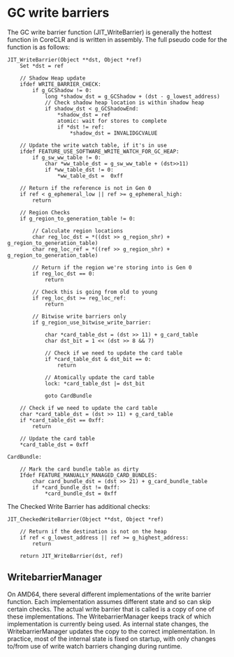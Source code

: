 # GC write barriers

The GC write barrier function (JIT_WriteBarrier) is generally the hottest function in CoreCLR and is written in assembly. The full pseudo code for the function is as follows:


````
JIT_WriteBarrier(Object **dst, Object *ref)
    Set *dst = ref

    // Shadow Heap update
    ifdef WRITE_BARRIER_CHECK:
        if g_GCShadow != 0:
            long *shadow_dst = g_GCShadow + (dst - g_lowest_address)
            // Check shadow heap location is within shadow heap
            if shadow_dst < g_GCShadowEnd:
                *shadow_dst = ref
                atomic: wait for stores to complete
                if *dst != ref:
                    *shadow_dst = INVALIDGCVALUE

    // Update the write watch table, if it's in use
    ifdef FEATURE_USE_SOFTWARE_WRITE_WATCH_FOR_GC_HEAP:
        if g_sw_ww_table != 0:
            char *ww_table_dst = g_sw_ww_table + (dst>>11)
            if *ww_table_dst != 0:
                *ww_table_dst =  0xff

    // Return if the reference is not in Gen 0
    if ref < g_ephemeral_low || ref >= g_ephemeral_high:
        return

    // Region Checks
    if g_region_to_generation_table != 0:

        // Calculate region locations
        char reg_loc_dst = *((dst >> g_region_shr) + g_region_to_generation_table)
        char reg_loc_ref = *((ref >> g_region_shr) + g_region_to_generation_table)

        // Return if the region we're storing into is Gen 0
        if reg_loc_dst == 0:
            return

        // Check this is going from old to young
        if reg_loc_dst >= reg_loc_ref:
            return

        // Bitwise write barriers only
        if g_region_use_bitwise_write_barrier:

            char *card_table_dst = (dst >> 11) + g_card_table
            char dst_bit = 1 << (dst >> 8 && 7)

            // Check if we need to update the card table
            if *card_table_dst & dst_bit == 0:
                return
            
            // Atomically update the card table
            lock: *card_table_dst |= dst_bit

            goto CardBundle

    // Check if we need to update the card table
    char *card_table_dst = (dst >> 11) + g_card_table
    if *card_table_dst == 0xff:
        return

    // Update the card table
    *card_table_dst = 0xff

CardBundle:

    // Mark the card bundle table as dirty
    Ifdef FEATURE_MANUALLY_MANAGED_CARD_BUNDLES:
        char card_bundle_dst = (dst >> 21) + g_card_bundle_table
        if *card_bundle_dst != 0xff:
            *card_bundle_dst = 0xff

````

The Checked Write Barrier has additional checks:

````
JIT_CheckedWriteBarrier(Object **dst, Object *ref)

    // Return if the destination is not on the heap
    if ref < g_lowest_address || ref >= g_highest_address:
        return

    return JIT_WriteBarrier(dst, ref)
````



## WritebarrierManager

On AMD64, there several different implementations of the write barrier function. Each implementation assumes different state and so can skip certain checks. The actual write barrier that is called is a copy of one of these implementations. The WritebarrierManager keeps track of which implementation is currently being used. As internal state changes, the WritebarrierManager updates the copy to the correct implementation. In practice, most of the internal state is fixed on startup, with only changes to/from use of write watch barriers changing during runtime.
